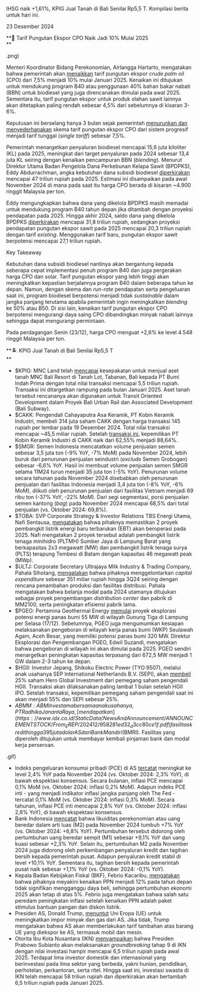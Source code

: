 IHSG naik +1,61%, KPIG Jual Tanah di Bali Senilai Rp5,5 T. Kompilasi berita untuk hari ini.

23 Desember 2024

**🌴 Tarif Pungutan Ekspor CPO Naik Jadi 10% Mulai 2025  
**

.png)

Menteri Koordinator Bidang Perekonomian, Airlangga Hartarto, mengatakan bahwa pemerintah akan [menaikkan](https://epaper.kontan.co.id/player/harian/2024/12/21) tarif pungutan ekspor _crude palm oil_ (CPO) dari 7,5% menjadi 10% mulai Januari 2025. Kenaikan ini ditujukan untuk mendukung program B40 atau penggunaan 40% bahan bakar nabati (BBN) untuk biodiesel yang juga direncanakan dimulai pada awal 2025. Sementara itu, tarif pungutan ekspor untuk produk olahan sawit lainnya akan ditetapkan paling rendah sebesar 4,5% dari sebelumnya di kisaran 3-6%.

Keputusan ini berselang hanya 3 bulan sejak pemerintah [menurunkan dan menyederhanakan](https://snips.stockbit.com/snips-terbaru/pemerintah-turunkan-tarif-pungutan-ekspor-cpo) skema tarif pungutan ekspor CPO dari sistem progresif menjadi tarif tunggal (_single tariff_) sebesar 7,5%.

Pemerintah menargetkan penyaluran biodiesel mencapai 15,6 juta kiloliter (KL) pada 2025, meningkat dari target penyaluran pada 2024 sebesar 13,4 juta KL seiring dengan kenaikan pencampuran BBN (_blending_). Menurut Direktur Utama Badan Pengelola Dana Perkebunan Kelapa Sawit (BPDPKS), Eddy Abdurrachman, angka kebutuhan dana subsidi biodiesel [diperkirakan](https://ekonomi.bisnis.com/read/20241107/44/1814182/implementasi-biodiesel-b40-diproyeksi-butuh-dana-rp47-triliun-pada-2025) mencapai 47 triliun rupiah pada 2025. Estimasi ini disampaikan pada awal November 2024 di mana pada saat itu harga CPO berada di kisaran ~4.900 ringgit Malaysia per ton.

Eddy mengungkapkan bahwa dana yang dikelola BPDPKS masih memadai untuk mendukung program B40 tahun depan jika ditambah dengan proyeksi pendapatan pada 2025. Hingga akhir 2024, saldo dana yang dikelola BPDPKS [diperkirakan](https://ekonomi.bisnis.com/read/20241107/44/1814182/implementasi-biodiesel-b40-diproyeksi-butuh-dana-rp47-triliun-pada-2025) mencapai 31,8 triliun rupiah, sedangkan proyeksi pendapatan pungutan ekspor sawit pada 2025 mencapai 20,3 triliun rupiah dengan tarif _existing_. Menggunakan tarif baru, pungutan ekspor sawit berpotensi mencapai 27,1 triliun rupiah.

Key Takeaway

Kebutuhan dana subsidi biodiesel nantinya akan bergantung kepada seberapa cepat implementasi penuh program B40 dan juga pergerakan harga CPO dan solar. Tarif pungutan ekspor yang lebih tinggi akan meningkatkan kepastian berjalannya program B40 dalam beberapa tahun ke depan. Namun, dengan skema dan _run-rate_ pendapatan serta pengeluaran saat ini, program biodiesel berpotensi menjadi tidak _sustainable_ dalam jangka panjang terutama apabila pemerintah ingin meningkatkan _blending_ ke 50% atau B50. Di sisi lain, kenaikan tarif pungutan ekspor CPO berpotensi mengurangi daya saing CPO dibandingkan minyak nabati lainnya sehingga dapat mengurangi permintaan.

Pada perdagangan Senin (23/12), harga CPO menguat +2,6% ke level 4.548 ringgit Malaysia per ton.

**🏝 KPIG Jual Tanah di Bali Senilai Rp5,5 T  
**

- $KPIG: MNC Land telah [mencapai](https://www.idx.co.id/StaticData/NewsAndAnnouncement/ANNOUNCEMENTSTOCK/From_EREP/202412/97f9f86b3b_72daf55e00.pdf) kesepakatan untuk menjual aset tanah MNC Bali Resort di Tanah Lot, Tabanan, Bali kepada PT Bumi Indah Prima dengan total nilai transaksi mencapai 5,5 triliun rupiah. Transaksi ini ditargetkan rampung pada bulan Januari 2025. Aset tanah tersebut rencananya akan digunakan untuk Transit Oriented Development dalam Proyek Bali Urban Rail dan Associated Development (Bali Subway).
- $CAKK: Pengendali Cahayaputra Asa Keramik, PT Kobin Keramik Industri, membeli 314 juta saham CAKK dengan harga transaksi 145 rupiah per lembar pada 19 Desember 2024. Total nilai transaksi mencapai ~45,5 miliar rupiah. Setelah [transaksi ini](https://www.idx.co.id/StaticData/NewsAndAnnouncement/ANNOUNCEMENTSTOCK/From_EREP/202412/023f0277e0_c4b26dee5e.pdf), kepemilikan PT Kobin Keramik Industri di CAKK naik dari 62,55% menjadi 88,64%.
- $SMGR: Semen Indonesia mencatatkan volume penjualan semen sebesar 3,5 juta ton (-9% YoY, -7% MoM) pada November 2024, lebih buruk dari penurunan penjualan seindustri (_exclude_ Semen Grobogan) sebesar -6,6% YoY. Hasil ini membuat volume penjualan semen SMGR selama 11M24 turun menjadi 35 juta ton (-5% YoY). Penurunan volume secara tahunan pada November 2024 disebabkan oleh penurunan penjualan dari fasilitas Indonesia menjadi 3,4 juta ton (-8% YoY, -6% MoM), diikuti oleh penurunan penjualan dari fasilitas Vietnam menjadi 69 ribu ton (-37% YoY, -22% MoM). Dari segi segmentasi, porsi penjualan semen kantong (_bag_) pada November 2024 mencapai 68,5% dari total penjualan (vs. Oktober 2024: 69,8%).
- $TOBA: SVP Corporate Strategy & Investor Relations TBS Energi Utama, Nafi Sentausa, [mengatakan](https://epaper.bisnis.com/epaper/detail/page/148758/) bahwa pihaknya memastikan 2 proyek pembangkit listrik energi baru terbarukan (EBT) akan beroperasi pada 2025. Nafi mengatakan 2 proyek tersebut adalah pembangkit listrik tenaga minihidro (PLTMH) Sumber Jaya di Lampung Barat yang berkapasitas 2x3 megawatt (MW) dan pembangkit listrik tenaga surya (PLTS) terapung Tembesi di Batam dengan kapasitas 46 megawatt peak (MWp).
- $ULTJ: Corporate Secretary Ultrajaya Milk Industry & Trading Company, Pahala Sihotang, [mengatakan](https://epaper.bisnis.com/epaper/detail/page/148762/) bahwa pihaknya menggelontarkan _capital expenditure_ sebesar 351 miliar rupiah hingga 3Q24 seiring dengan rencana penambahan produksi dan fasilitas distribusi. Pahala mengatakan bahwa belanja modal pada 2024 utamanya ditujukan sebagai proyek pengembangan _distribution center_ dan pabrik di MM2100, serta peningkatan efisiensi pabrik lama.
- $PGEO: Pertamina Geothermal Energy [memulai](https://epaper.kontan.co.id/player/harian/2024/12/23) proyek eksplorasi potensi energi panas bumi 55 MW di wilayah Gunung Tiga di Lampung per Selasa (17/12). Sebelumnya, PGEO juga mengumumkan kesiapan melaksanakan pengeboran di wilayah kerja panas bumi (WKP) Seulawah Agam, Aceh Besar, yang memiliki potensi panas bumi 320 MW. Direktur Eksplorasi dan Pengembangan PGEO, Edwil Suzandi, mengatakan bahwa pengeboran di wilayah ini akan dimulai pada 2025. PGEO sendiri menargetkan peningkatan kapasitas terpasang dari 672,5 MW menjadi 1 GW dalam 2-3 tahun ke depan.
- $HGII: Investor Jepang, Shikoku Electric Power (TYO:9507), melalui anak usahanya SEP International Netherlands B.V. (SEPI), akan [membeli](https://epaper.investor.id/files/2024/12/21/1b09c7ab3e00a3cdf23e2afb0e77a81d.html) 25% saham Hero Global Investment dari pemegang saham pengendali HGII. Transaksi akan dilaksanakan paling lambat 1 bulan setelah HGII IPO. Setelah transaksi, kepemilikan pemegang saham pengendali saat ini akan menjadi 55% dan SEPI sebesar 25%.
- $ABMM: ABM Investama bersama anak usahanya, PT Radhika Jananta Raya, [mendapatkan](https://www.idx.co.id/StaticData/NewsAndAnnouncement/ANNOUNCEMENTSTOCK/From_EREP/202412/958281ed32_d3cc80ce1f.pdf) fasilitas kredit hingga 395 juta dolar AS dari Bank Mandiri ($BMRI). Fasilitas yang diperoleh ditujukan untuk membayar kembali pinjaman bank dan modal kerja perseroan.

.gif)

- Indeks pengeluaran konsumsi pribadi (PCE) di AS [tercatat](https://www.reuters.com/markets/us/view-us-pce-inflation-cools-november-2024-12-20/) meningkat ke level 2,4% YoY pada November 2024 (vs. Oktober 2024: 2,3% YoY), di bawah ekspektasi konsensus. Secara bulanan, inflasi PCE mencapai 0,1% MoM (vs. Oktober 2024: inflasi 0,2% MoM). Adapun indeks PCE inti - yang menjadi indikator inflasi jangka panjang oleh The Fed - tercatat 0,1% MoM (vs. Oktober 2024: inflasi 0,3% MoM). Secara tahunan, inflasi PCE inti mencapai 2,8% YoY (vs. Oktober 2024: inflasi 2,8% YoY), di bawah ekspektasi konsensus.
- Bank Indonesia [mencatat](https://www.bi.go.id/id/publikasi/ruang-media/news-release/Pages/sp_2628024.aspx) bahwa likuiditas perekonomian atau uang beredar dalam arti luas (M2) pada November 2024 tumbuh +7% YoY (vs. Oktober 2024: +6,8% YoY). Pertumbuhan tersebut didorong oleh pertumbuhan uang beredar sempit (M1) sebesar +9,1% YoY dan uang kuasi sebesar +2,3% YoY. Selain itu, pertumbuhan M2 pada November 2024 juga didorong oleh perkembangan penyaluran kredit dan tagihan bersih kepada pemerintah pusat. Adapun penyaluran kredit stabil di level +10,1% YoY. Sementara itu, tagihan bersih kepada pemerintah pusat naik sebesar +1,1% YoY (vs. Oktober 2024: -0,1% YoY).
- Kepala Badan Kebijakan Fiskal (BKF), Febrio Kacaribu, [mengatakan](https://epaper.bisnis.com/epaper/detail/page/148760/) bahwa pihaknya meyakini kenaikan PPN menjadi 12% pada tahun depan tidak signifikan mengganggu daya beli, sehingga pertumbuhan ekonomi 2025 akan tetap di atas 5%. Febrio juga mengatakan bahwa salah satu peredam peningkatan inflasi setelah kenaikan PPN adalah paket stimulus bantuan pangan dan diskon listrik.
- Presiden AS, Donald Trump, [menuntut](https://epaper.kontan.co.id/player/harian/2024/12/23) Uni Eropa (UE) untuk meningkatkan impor minyak dan gas dari AS. Jika tidak, Trump mengatakan bahwa AS akan memberlakukan tarif tambahan atas barang UE yang diekspor ke AS, termasuk mobil dan mesin.
- Otorita Ibu Kota Nusantara (IKN) [menyampaikan](https://katadata.co.id/berita/nasional/6766403906973/prabowo-akan-resmikan-pembangunan-proyek-ikn-rp-6-5-triliun-ada-hotel-bintang-5) bahwa Presiden Prabowo Subianto akan melaksanakan _groundbreaking_ tahap 9 di IKN dengan nilai investasi hampir mencapai 6,5 triliun rupiah pada awal 2025. Terdapat lima investor domestik dan internasional yang berinvestasi pada lima sektor yang berbeda, yakni hunian, pendidikan, perhotelan, perkantoran, serta ritel. Hingga saat ini, investasi swasta di IKN telah mencapai 58 triliun rupiah dan diperkirakan akan bertambah 6,5 triliun rupiah pada Januari 2025.
